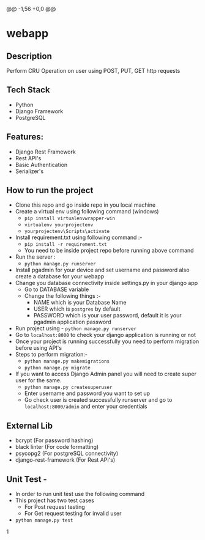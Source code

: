 @@ -1,56 +0,0 @@
# webapp

## Description
Perform CRU Operation on user using POST, PUT, GET http requests
## Tech Stack
- Python
- Django Framework
- PostgreSQL

## Features:
- Django Rest Framework
- Rest API's
- Basic Authentication 
- Serializer's

## How to run the project
- Clone this repo and go inside repo in you local machine
- Create a virtual env using following command (windows)
    - `pip install virtualenvwrapper-win`
    - `virtualenv yourprojectenv`
    - `yourprojectenv\Scripts\activate`
- Install requirement.txt using following command :-
    - `pip install -r requirement.txt`
    - You need to be inside project repo before running above command
- Run the server :
  - `python manage.py runserver`
- Install pgadmin for your device and set username and password also create a database for your webapp
- Change you database connectivity inside settings.py in your django app
    - Go to DATABASE variable
    - Change the following things :-
      - NAME which is your Database Name
      - USER which is `postgres` by default
      - PASSWORD which is your user password, default it is your pgadmin application password
- Run project using - 
    `python manage.py runserver`
- Go to `localhost:8000` to check your django application is running or not
- Once your project is running successfully you need to perform migration before using API's
- Steps to perform migration:-
  - `python manage.py makemigrations`
  - `python manage.py migrate`
- If you want to access Django Admin panel you will need to create super user for the same.
    - `python manage.py createsuperuser`
    - Enter username and password you want to set up
    - Go check user is created successfully runserver and go to `localhost:8000/admin` and enter your credentials

## External Lib 
  - bcrypt (For password hashing)
  - black linter (For code formatting)
  - psycopg2 (For postgreSQL connectivity)
  - django-rest-framework (For Rest API's)

## Unit Test -
  - In order to run unit test use the following command
  - This project has two test cases 
    - For Post request testing 
    - For Get request testing for invalid user
  - `python manage.py test`

1
  
